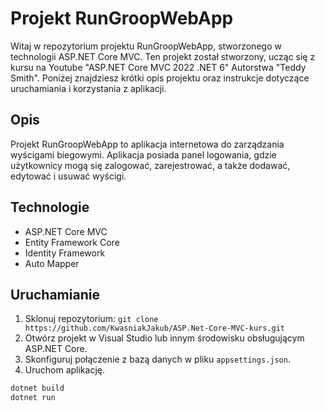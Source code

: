 # Projekt RunGroopWebApp

Witaj w repozytorium projektu RunGroopWebApp, stworzonego w technologii ASP.NET Core MVC. Ten projekt został stworzony, ucząc się z kursu na Youtube "ASP.NET Core MVC 2022 .NET 6" Autorstwa "Teddy Smith". Poniżej znajdziesz krótki opis projektu oraz instrukcje dotyczące uruchamiania i korzystania z aplikacji.

## Opis

Projekt RunGroopWebApp to aplikacja internetowa do zarządzania wyścigami biegowymi. Aplikacja posiada panel logowania, gdzie użytkownicy mogą się zalogować, zarejestrować, a także dodawać, edytować i usuwać wyścigi.

## Technologie

- ASP.NET Core MVC
- Entity Framework Core
- Identity Framework
- Auto Mapper

## Uruchamianie

1. Sklonuj repozytorium: `git clone https://github.com/KwasniakJakub/ASP.Net-Core-MVC-kurs.git`
2. Otwórz projekt w Visual Studio lub innym środowisku obsługującym ASP.NET Core.
3. Skonfiguruj połączenie z bazą danych w pliku `appsettings.json`.
4. Uruchom aplikację.

```bash
dotnet build
dotnet run
